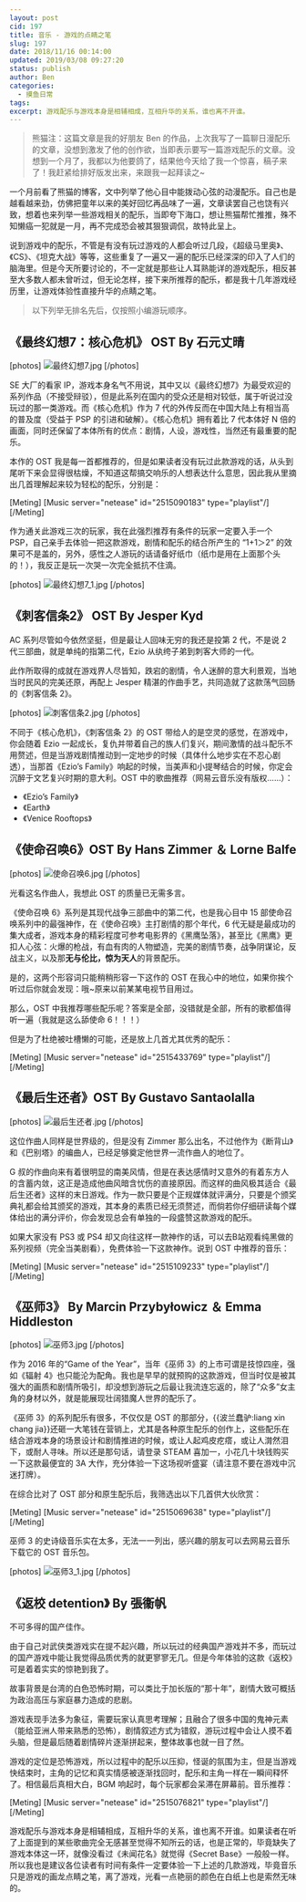 ```yaml
---
layout: post
cid: 197
title: 音乐 - 游戏的点睛之笔
slug: 197
date: 2018/11/16 00:14:00
updated: 2019/03/08 09:27:20
status: publish
author: Ben
categories: 
  - 摸鱼日常
tags: 
excerpt: 游戏配乐与游戏本身是相辅相成，互相升华的关系，谁也离不开谁。
---
```



> 熊猫注：这篇文章是我的好朋友 Ben 的作品，上次我写了一篇聊日漫配乐的文章，没想到激发了他的创作欲，当即表示要写一篇游戏配乐的文章。没想到一个月了，我都以为他要鸽了，结果他今天给了我一个惊喜，稿子来了！我赶紧给排好版发出来，来跟我一起拜读之~

一个月前看了熊猫的博客，文中列举了他心目中能拨动心弦的动漫配乐。自己也是越看越来劲，仿佛把童年以来的美好回忆再品味了一遍，文章读罢自己也饶有兴致，想着也来列举一些游戏相关的配乐，当即夸下海口，想让熊猫帮忙推推，殊不知懒癌一犯就是一月，再不完成恐会被其狠狠调侃，故特此呈上。

说到游戏中的配乐，不管是有没有玩过游戏的人都会听过几段，《超级马里奥》、《CS》、《坦克大战》等等，这些重复了一遍又一遍的配乐已经深深的印入了人们的脑海里。但是今天所要讨论的，不一定就是那些让人耳熟能详的游戏配乐，相反甚至大多数人都未曾听过，但无论怎样，接下来所推荐的配乐，都是我十几年游戏经历里，让游戏体验性直接升华的点睛之笔。

> 以下列举无排名先后，仅按照小编游玩顺序。

## 《最终幻想7：核心危机》 OST By 石元丈晴

[photos]
![最终幻想7.jpg][1]
[/photos]

SE 大厂的看家 IP，游戏本身名气不用说，其中又以《最终幻想7》为最受欢迎的系列作品（不接受辩驳），但是此系列在国内的受众还是相对较低，属于听说过没玩过的那一类游戏。而《核心危机》作为 7 代的外传反而在中国大陆上有相当高的普及度（受益于 PSP 的引进和破解）。《核心危机》拥有着比 7 代本体好 N 倍的画面，同时还保留了本体所有的优点：剧情，人设，游戏性，当然还有最重要的配乐。

本作的 OST 我是每一首都推荐的，但是如果读者没有玩过此款游戏的话，从头到尾听下来会显得很枯燥，不知道这帮搞交响乐的人想表达什么意思，因此我从里摘出几首理解起来较为轻松的配乐，分别是：

[Meting]
[Music server="netease" id="2515090183" type="playlist"/]
[/Meting]

作为通关此游戏三次的玩家，我在此强烈推荐有条件的玩家一定要入手一个 PSP，自己亲手去体验一把这款游戏，剧情和配乐的结合所产生的 “1+1＞2” 的效果可不是盖的，另外，感性之人游玩的话请备好纸巾（纸巾是用在上面那个头的！），我反正是玩一次哭一次完全抵抗不住滴。

[photos]
![最终幻想7_1.jpg][2]
[/photos]

## 《刺客信条2》 OST By Jesper Kyd

AC 系列尽管如今依然坚挺，但是最让人回味无穷的我还是投第 2 代，不是说 2 代三部曲，就是单纯的指第二代，Ezio 从纨绔子弟到刺客大师的一代。

此作所取得的成就在游戏界人尽皆知，跌宕的剧情，令人迷醉的意大利景观，当地当时民风的完美还原，再配上 Jesper 精湛的作曲手艺，共同造就了这款荡气回肠的《刺客信条 2》。

[photos]
![刺客信条2.jpg][3]
[/photos]

不同于《核心危机》，《刺客信条 2》的 OST 带给人的是空灵的感觉，在游戏中，你会随着 Ezio 一起成长，复仇并带着自己的族人们复兴，期间激情的战斗配乐不用赘述，但是当游戏剧情推动到一定地步的时候（具体什么地步实在不忍心剧透），当那首《Ezio’s Family》响起的时候，当美声和小提琴结合的时候，你定会沉醉于文艺复兴时期的意大利。OST 中的歌曲推荐（网易云音乐没有版权……）：

* 《Ezio’s Family》
* 《Earth》
* 《Venice Rooftops》

## 《使命召唤6》OST By Hans Zimmer ＆ Lorne Balfe

[photos]
![使命召唤6.jpg][4]
[/photos]

光看这名作曲人，我想此 OST 的质量已无需多言。

《使命召唤 6》系列是其现代战争三部曲中的第二代，也是我心目中 15 部使命召唤系列中的最强神作，在《使命召唤》主打剧情的那个年代，6 代无疑是最成功的集大成者，游戏本身的精彩程度可参考电影界的《黑鹰坠落》，甚至比《黑鹰》更扣人心弦：火爆的枪战，有血有肉的人物塑造，完美的剧情节奏，战争阴谋论，反战主义，以及那**无与伦比，惊为天人**的背景配乐。

是的，这两个形容词只能稍稍形容一下这作的 OST 在我心中的地位，如果你挨个听过后你就会发现：哦~原来以前某某电视节目用过。

那么，OST 中我推荐哪些配乐呢？答案是全部，没错就是全部，所有的歌都值得听一遍（我就是这么舔使命 6！！！）

但是为了杜绝被吐槽懒的可能，还是放上几首尤其优秀的配乐：

[Meting]
[Music server="netease" id="2515433769" type="playlist"/]
[/Meting]

## 《最后生还者》OST By Gustavo Santaolalla

[photos]
![最后生还者.jpg][5]
[/photos]

这位作曲人同样是世界级的，但是没有 Zimmer 那么出名，不过他作为《断背山》和《巴别塔》的编曲人，已经足够奠定他世界一流作曲人的地位了。

G 叔的作曲向来有着很明显的南美风情，但是在表达感情时又意外的有着东方人的含蓄内敛，这正是造成他曲风暗含忧伤的直接原因。而这样的曲风极其适合《最后生还者》这样的末日游戏。作为一款只要是个正规媒体就评满分，只要是个颁奖典礼都会给其颁奖的游戏，其本身的素质已经无须赘述，而倘若你仔细研读每个媒体给出的满分评价，你会发现总会有单独的一段盛赞这款游戏的配乐。

如果大家没有 PS3 或 PS4 却又向往这样一款神作的话，可以去B站观看纯黑做的系列视频（完全当美剧看），免费体验一下这款神作。说到 OST 中推荐的音乐：

[Meting]
[Music server="netease" id="2515109233" type="playlist"/]
[/Meting]

## 《巫师3》 By Marcin Przybyłowicz ＆ Emma Hiddleston

[photos]
![巫师3.jpg][7]
[/photos]

作为 2016 年的“Game of the Year”，当年《巫师 3》的上市可谓是技惊四座，强如《辐射 4》也只能沦为配角。我也是早早的就预购的这款游戏，但当时仅是被其强大的画质和剧情所吸引，却没想到游玩之后最让我流连忘返的，除了“众多”女主角的身材以外，就是能展现壮阔猎魔人世界的配乐了。

《巫师 3》的系列配乐有很多，不仅仅是 OST 的那部分，{{波兰蠢驴:liang xin chang jia}}还砸一大笔钱在营销上，尤其是各种原生配乐的创作上，这些配乐在结合游戏本身的场景设计和剧情推进的时候，或让人起鸡皮疙瘩，或让人潸然泪下，或耐人寻味。所以还是那句话，请登录 STEAM 喜加一，小花几十块钱购买一下这款最便宜的 3A 大作，充分体验一下这场视听盛宴（请注意不要在游戏中沉迷打牌）。

在综合比对了 OST 部分和原生配乐后，我筛选出以下几首供大伙欣赏：

[Meting]
[Music server="netease" id="2515069638" type="playlist"/]
[/Meting]

巫师 3 的史诗级音乐实在太多，无法一一列出，感兴趣的朋友可以去网易云音乐下载它的 OST 音乐包。

[photos]
![巫师3_1.jpg][8]
[/photos]

## 《返校 detention》 By 張衞帆

不可多得的国产佳作。

由于自己对武侠类游戏实在提不起兴趣，所以玩过的经典国产游戏并不多，而玩过的国产游戏中能让我觉得品质优秀的就更寥寥无几。但是今年体验的这款《返校》可是着着实实的惊艳到我了。

故事背景是台湾的白色恐怖时期，可以类比于加长版的“那十年”，剧情大致可概括为政治高压与家庭暴力造成的悲剧。

游戏表现手法多为象征，需要玩家认真思考理解；且融合了很多中国的鬼神元素（能给亚洲人带来熟悉的恐怖），剧情叙述方式为错叙，游玩过程中会让人摸不着头脑，但是最后随着剧情碎片逐渐拼起来，整体故事也就一目了然。

游戏的定位是恐怖游戏，所以过程中的配乐以压抑，怪诞的氛围为主，但是当游戏快结束时，主角的记忆和真实情感被逐渐找回时，配乐和主角一样在一瞬间释怀了。相信最后真相大白，BGM 响起时，每个玩家都会呆滞在屏幕前。音乐推荐：

[Meting]
[Music server="netease" id="2515076821" type="playlist"/]
[/Meting]

游戏配乐与游戏本身是相辅相成，互相升华的关系，谁也离不开谁。如果读者在听了上面提到的某些歌曲完全无感甚至觉得不知所云的话，也是正常的，毕竟缺失了游戏本体这一环，就像没看过《未闻花名》就觉得《Secret Base》一般般一样。所以我也是建议各位读者有时间有条件一定要体验一下上述的几款游戏，毕竟音乐只是游戏的画龙点睛之笔，离了游戏，光看一点艳丽的颜色在白纸上也是索然无味的。


[1]: ./assets/1306063031.jpg
[2]: ./assets/542267215.jpg
[3]: ./assets/3963195267.jpg
[4]: ./assets/1546036669.jpg
[5]: ./assets/122575522.jpg
[7]: ./assets/2857069045.jpg
[8]: ./assets/3028944097.jpg